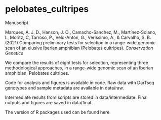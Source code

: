 # pelobates_cultripes

Manuscript

Marques, A. J. D., Hanson, J. O., Camacho-Sanchez, M., Martínez-Solano, I., Moritz, C, Tarroso, P., Velo-Antón, G., Verissimo, A., & Carvalho, S. B. (2021) Comparing preliminary tests for selection in a range-wide genomic scan of an elusive Iberian amphibian (Pelobates cultripes). _Conservation Genetics_

We compare the results of eight tests for selection, representing three methodological approaches, in a range-wide genomic scan of an Iberian amphibian, Pelobates cultripes.

Code for analysis and figures is available in code. Raw data with DarTseq genotypes and sample metadata are available in data/raw. 

Intermediate results from scripts are stored in data/intermediate. Final outputs and figures are saved in data/final.

The version of R packages used can be found here.
